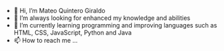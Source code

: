 - 👋 Hi, I’m Mateo Quintero Giraldo 
- 👀 I’m always looking for enhanced my knowledge and abilities
- 🌱 I’m currently learning programming and improving languages such as HTML, CSS, JavaScript, Python and Java
- 📫 How to reach me ...

<!---
materrila14/materrila14 is a ✨ special ✨ repository because its `README.md` (this file) appears on your GitHub profile.
You can click the Preview link to take a look at your changes.
--->
